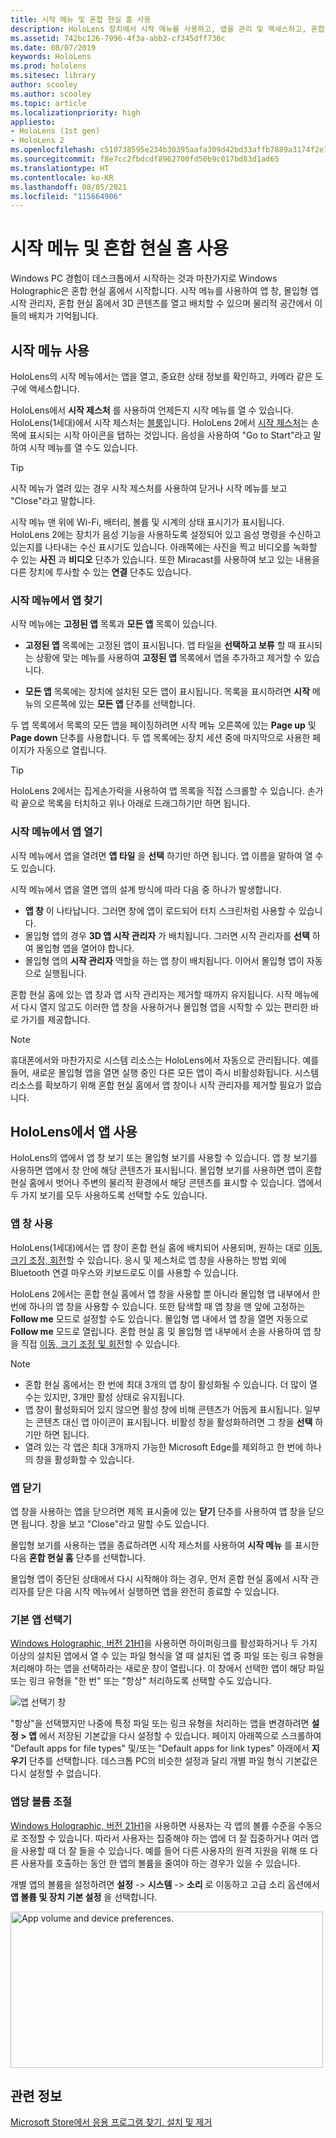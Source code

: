 ```yaml
---
title: 시작 메뉴 및 혼합 현실 홈 사용
description: HoloLens 장치에서 시작 메뉴를 사용하고, 앱을 관리 및 액세스하고, 혼합 현실 홈을 탐색하는 방법을 알아보세요.
ms.assetid: 742bc126-7996-4f3a-abb2-cf345dff730c
ms.date: 08/07/2019
keywords: HoloLens
ms.prod: hololens
ms.sitesec: library
author: scooley
ms.author: scooley
ms.topic: article
ms.localizationpriority: high
appliesto:
- HoloLens (1st gen)
- HoloLens 2
ms.openlocfilehash: c510738595e234b30395aafa309d42bd33affb7889a3174f2e708ba1aac56626
ms.sourcegitcommit: f8e7cc2fbdcdf8962700fd50b9c017bd83d1ad65
ms.translationtype: HT
ms.contentlocale: ko-KR
ms.lasthandoff: 08/05/2021
ms.locfileid: "115664906"
---
```

# <a name="use-the-start-menu-and-mixed-reality-home"></a>시작 메뉴 및 혼합 현실 홈 사용

Windows PC 경험이 데스크톱에서 시작하는 것과 마찬가지로 Windows Holographic은 혼합 현실 홈에서 시작합니다.  시작 메뉴를 사용하여 앱 창, 몰입형 앱 시작 관리자, 혼합 현실 홈에서 3D 콘텐츠를 열고 배치할 수 있으며 물리적 공간에서 이들의 배치가 기억됩니다.

## <a name="use-the-start-menu"></a>시작 메뉴 사용

HoloLens의 시작 메뉴에서는 앱을 열고, 중요한 상태 정보를 확인하고, 카메라 같은 도구에 액세스합니다.

HoloLens에서 **시작 제스처** 를 사용하여 언제든지 시작 메뉴를 열 수 있습니다.  HoloLens(1세대)에서 시작 제스처는 [블룸](https://support.microsoft.com/help/12644/hololens-use-gestures)입니다. HoloLens 2에서 [시작 제스처](hololens2-basic-usage.md#start-gesture)는 손목에 표시되는 시작 아이콘을 탭하는 것입니다.  음성을 사용하여 "Go to Start"라고 말하여 시작 메뉴를 열 수도 있습니다.

> [!TIP]
> 시작 메뉴가 열려 있는 경우 시작 제스처를 사용하여 닫거나 시작 메뉴를 보고 "Close"라고 말합니다.

시작 메뉴 맨 위에 Wi-Fi, 배터리, 볼륨 및 시계의 상태 표시기가 표시됩니다. HoloLens 2에는 장치가 음성 기능을 사용하도록 설정되어 있고 음성 명령을 수신하고 있는지를 나타내는 수신 표시기도 있습니다. 아래쪽에는 사진을 찍고 비디오를 녹화할 수 있는 **사진** 과 **비디오** 단추가 있습니다.  또한 Miracast를 사용하여 보고 있는 내용을 다른 장치에 투사할 수 있는 **연결** 단추도 있습니다.

### <a name="find-apps-on-start-menu"></a>시작 메뉴에서 앱 찾기

시작 메뉴에는 **고정된 앱** 목록과 **모든 앱** 목록이 있습니다.

- **고정된 앱** 목록에는 고정된 앱이 표시됩니다. 앱 타일을 **선택하고 보류** 할 때 표시되는 상황에 맞는 메뉴를 사용하여 **고정된 앱** 목록에서 앱을 추가하고 제거할 수 있습니다.

- **모든 앱** 목록에는 장치에 설치된 모든 앱이 표시됩니다.  목록을 표시하려면 **시작** 메뉴의 오른쪽에 있는 **모든 앱** 단추를 선택합니다.

두 앱 목록에서 목록의 모든 앱을 페이징하려면 시작 메뉴 오른쪽에 있는 **Page up** 및 **Page down** 단추를 사용합니다.  두 앱 목록에는 장치 세션 중에 마지막으로 사용한 페이지가 자동으로 열립니다.

> [!TIP]
> HoloLens 2에서는 집게손가락을 사용하여 앱 목록을 직접 스크롤할 수 있습니다. 손가락 끝으로 목록을 터치하고 위나 아래로 드래그하기만 하면 됩니다.

### <a name="open-apps-from-start-menu"></a>시작 메뉴에서 앱 열기

시작 메뉴에서 앱을 열려면 **앱 타일** 을 **선택** 하기만 하면 됩니다. 앱 이름을 말하여 열 수도 있습니다.

시작 메뉴에서 앱을 열면 앱의 설계 방식에 따라 다음 중 하나가 발생합니다.

- **앱 창** 이 나타납니다. 그러면 창에 앱이 로드되어 터치 스크린처럼 사용할 수 있습니다.
- 몰입형 앱의 경우 **3D 앱 시작 관리자** 가 배치됩니다. 그러면 시작 관리자를 **선택** 하여 몰입형 앱을 열어야 합니다.
- 몰입형 앱의 **시작 관리자** 역할을 하는 앱 창이 배치됩니다. 이어서 몰입형 앱이 자동으로 실행됩니다.

혼합 현실 홈에 있는 앱 창과 앱 시작 관리자는 제거할 때까지 유지됩니다.  시작 메뉴에서 다시 열지 않고도 이러한 앱 창을 사용하거나 몰입형 앱을 시작할 수 있는 편리한 바로 가기를 제공합니다. 

> [!NOTE]
>휴대폰에서와 마찬가지로 시스템 리소스는 HoloLens에서 자동으로 관리됩니다.  예를 들어, 새로운 몰입형 앱을 열면 실행 중인 다른 모든 앱이 즉시 비활성화됩니다. 시스템 리소스를 확보하기 위해 혼합 현실 홈에서 앱 창이나 시작 관리자를 제거할 필요가 없습니다. 

## <a name="using-apps-on-hololens"></a>HoloLens에서 앱 사용

HoloLens의 앱에서 앱 창 보기 또는 몰입형 보기를 사용할 수 있습니다. 앱 창 보기를 사용하면 앱에서 창 안에 해당 콘텐츠가 표시됩니다. 몰입형 보기를 사용하면 앱이 혼합 현실 홈에서 벗어나 주변의 물리적 환경에서 해당 콘텐츠를 표시할 수 있습니다. 앱에서 두 가지 보기를 모두 사용하도록 선택할 수도 있습니다.

### <a name="use-app-windows"></a>앱 창 사용

HoloLens(1세대)에서는 앱 창이 혼합 현실 홈에 배치되어 사용되며, 원하는 대로 [이동, 크기 조정, 회전](hololens1-basic-usage.md#move-resize-and-rotate-apps)할 수 있습니다. 응시 및 제스처로 앱 창을 사용하는 방법 외에 Bluetooth 연결 마우스와 키보드로도 이를 사용할 수 있습니다.

HoloLens 2에서는 혼합 현실 홈에서 앱 창을 사용할 뿐 아니라 몰입형 앱 내부에서 한 번에 하나의 앱 창을 사용할 수 있습니다. 또한 탐색할 때 앱 창을 맨 앞에 고정하는 **Follow me** 모드로 설정할 수도 있습니다. 몰입형 앱 내에서 앱 창을 열면 자동으로 **Follow me** 모드로 열립니다. 혼합 현실 홈 및 몰입형 앱 내부에서 손을 사용하여 앱 창을 직접 [이동, 크기 조정 및 회전](hololens2-basic-usage.md#move-resize-and-rotate-holograms)할 수 있습니다.

> [!NOTE]
>
> - 혼합 현실 홈에서는 한 번에 최대 3개의 앱 창이 활성화될 수 있습니다. 더 많이 열 수는 있지만, 3개만 활성 상태로 유지됩니다.
> - 앱 창이 활성화되어 있지 않으면 활성 창에 비해 콘텐츠가 어둡게 표시됩니다.  일부는 콘텐츠 대신 앱 아이콘이 표시됩니다.  비활성 창을 활성화하려면 그 창을 **선택** 하기만 하면 됩니다.
> - 열려 있는 각 앱은 최대 3개까지 가능한 Microsoft Edge를 제외하고 한 번에 하나의 창을 활성화할 수 있습니다.

### <a name="close-apps"></a>앱 닫기

앱 창을 사용하는 앱을 닫으려면 제목 표시줄에 있는 **닫기** 단추를 사용하여 앱 창을 닫으면 됩니다.  창을 보고 "Close"라고 말할 수도 있습니다.

몰입형 보기를 사용하는 앱을 종료하려면 시작 제스처를 사용하여 **시작 메뉴** 를 표시한 다음 **혼합 현실 홈** 단추를 선택합니다.

몰입형 앱이 중단된 상태에서 다시 시작해야 하는 경우, 먼저 혼합 현실 홈에서 시작 관리자를 닫은 다음 시작 메뉴에서 실행하면 앱을 완전히 종료할 수 있습니다.

### <a name="default-app-picker"></a>기본 앱 선택기

[Windows Holographic, 버전 21H1](hololens-release-notes.md#windows-holographic-version-21h1)을 사용하면 하이퍼링크를 활성화하거나 두 가지 이상의 설치된 앱에서 열 수 있는 파일 형식을 열 때 설치된 앱 중 파일 또는 링크 유형을 처리해야 하는 앱을 선택하라는 새로운 창이 열립니다. 이 창에서 선택한 앱이 해당 파일 또는 링크 유형을 "한 번" 또는 "항상" 처리하도록 선택할 수도 있습니다.

![앱 선택기 창](images/default-app-picker.png)

"항상"을 선택했지만 나중에 특정 파일 또는 링크 유형을 처리하는 앱을 변경하려면 **설정 > 앱** 에서 저장된 기본값을 다시 설정할 수 있습니다. 페이지 아래쪽으로 스크롤하여 "Default apps for file types" 및/또는 "Default apps for link types" 아래에서 **지우기** 단추를 선택합니다. 데스크톱 PC의 비슷한 설정과 달리 개별 파일 형식 기본값은 다시 설정할 수 없습니다.

### <a name="per-app-volume-control"></a>앱당 볼륨 조절

[Windows Holographic, 버전 21H1](hololens-release-notes.md#windows-holographic-version-21h1)을 사용하면 사용자는 각 앱의 볼륨 수준을 수동으로 조정할 수 있습니다. 따라서 사용자는 집중해야 하는 앱에 더 잘 집중하거나 여러 앱을 사용할 때 더 잘 들을 수 있습니다. 예를 들어 다른 사용자의 원격 지원을 위해 또 다른 사용자를 호출하는 동안 한 앱의 볼륨을 줄여야 하는 경우가 있을 수 있습니다.

개별 앱의 볼륨을 설정하려면 **설정** -> **시스템** -> **소리** 로 이동하고 고급 소리 옵션에서 **앱 볼륨 및 장치 기본 설정** 을 선택합니다.

 <img alt="App volume and device preferences." src="./images/volume-per-app.jpg" width="500" height="250" />

## <a name="related-info"></a>관련 정보

[Microsoft Store에서 응용 프로그램 찾기, 설치 및 제거](holographic-store-apps.md)
